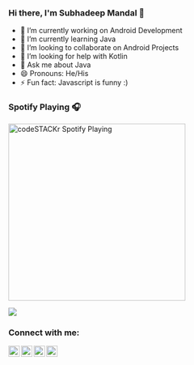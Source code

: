 ### Hi there, I'm Subhadeep Mandal 👋



- 🔭 I’m currently working on Android Development
- 🌱 I’m currently learning Java
- 👯 I’m looking to collaborate on Android Projects
- 🤔 I’m looking for help with Kotlin
- 💬 Ask me about Java
- 😄 Pronouns: He/His
- ⚡ Fun fact: Javascript is funny :)

### Spotify Playing 🎧

[<img src="https://now-playing-codestackr.vercel.app/api/spotify-playing" alt="codeSTACKr Spotify Playing" width="350" />](https://open.spotify.com/user/swyqyimdc12jajde4vpwd2x1b)


<img src = "https://github-readme-stats.vercel.app/api?username=Subhadeep0506&&show_icons=true&title_color=ffffff&icon_color=bb2acf&text_color=daf7dc&bg_color=151515">

### Connect with me:

[<img align="left" alt="Subhadeep Mandal | LinkedIn" width="22px" src="https://cdn.jsdelivr.net/npm/simple-icons@v3/icons/linkedin.svg" />][linkedin]
[<img align="left" alt="Subhadeep Mandal | instagram" width="22px" src="https://upload.wikimedia.org/wikipedia/commons/e/e7/Instagram_logo_2016.svg" />][instagram]
[<img align="left" alt="Subhadeep Mandal | LeetCode" width="22px" src="https://upload.wikimedia.org/wikipedia/commons/1/19/LeetCode_logo_black.png" />][leetcode]
[<img align="left" alt="Subhadeep Mandal | hackerrank" width="22px" src="https://upload.wikimedia.org/wikipedia/commons/6/6a/Hackerrank_meaningful_logo.svg" />][hackerrank]

[linkedin]: https://www.linkedin.com/in/subhadeep-mandal-460078200/
[instagram]: https://www.instagram.com/s.u.b.h.a.d.e.e.p__/
[leetcode]: https://leetcode.com/denct/
[hackerrank]: https://www.hackerrank.com/DenCT
